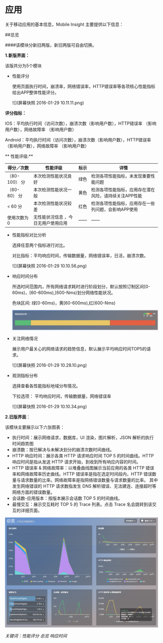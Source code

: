 # 应用

关于移动应用的基本信息，Mobile Insight 主要提供以下信息：


##总览 

####该模块分新旧两版，新旧两版可自由切换。


**1.新版界面：**

  该版共分为5个模块
* 性能评分

  使用页面执行时间，崩溃率，网络错误率，HTTP错误率等各项核心性能指标给出APP整体性能评分。
  
  ![](屏幕快照 2016-01-29 10.11.11.png)
  
 **评分指标：**

  IOS：平均执行时间（访问次数），崩溃次数（影响用户数），HTTP错误率 （影响用户数），网络故障率 （影响用户数）

  Android：平均执行时间（访问次数），崩溃次数（影响用户数），HTTP错误率 （影响用户数），网络故障率 （影响用户数）

 ** 性能评级:**

| 得分／次数 | 性能评级 | 标示 | 详情 |
| --| -- | -- | -- |
| （80-100） 分 | 本次检测性能状况良好 | 绿色 | 检测各项性能指标，未发现重要性能问题 |
| （60-80） 分 | 本次检测性能状况一般 | 黄色 | 检测各项性能指标，应用存在潜在风险，请持续关注APP性能 |
| < 60 分 | 本次检测性能状况较差 | 红色 | 检测各项性能指标，应用存在一些列问题，会影响APP使用 |
| 使用次数为0 |无性能状况信息 ，今日无用户使用应用  | —— | —— |
* 性能指标对比分析

   选择任意两个指标进行对比。
   
   对比指标：平均响应时间，传输数据量，网络错误率，日活，崩溃次数。
   
   ![](屏幕快照 2016-01-29 10.10.56.png)

* 响应时间分布

   所选时间范围内，所有网络请求耗时进行阶段划分，默认按照订制区间[0-60ms)，[60-600ms),[600-Nms)划分网络性能状况。
   
   色块区间: 绿[0-60ms)，黄[60-600ms),红[600-Nms)
   
   ![](网络001.jpg)
   
    
* 关注网络情况

   展示用户最关心的网络请求的趋势信息，默认展示平均响应时间TOP5的请求。
   
   ![](屏幕快照 2016-01-29 10.28.10.png)

* 观测指标分布

   选择查看各性能指标地域分布情况。
   
   下拉选项：
   平均响应时间，传输数据量，网络错误率
   
   ![](屏幕快照 2016-01-29 10.10.34.png)

**2.旧版界面**：

该模块主要展示以下六张图表：


- 执行时间：展示网络请求，数据库，UI 渲染，图片解析，JSON 解析的执行时间趋势图
-  崩溃数：按已解决与未解决划分的崩溃次数时间曲线。
- HTTP 响应时间：展示各类 HTTP 请求响应时间 TOP 5 的时间曲线。HTTP 响应时间是指从发送 HTTP 请求开始，到收到所有响应内容的时间。
- HTTP 错误率 & 网络故障率：以堆叠曲线图展示当前应用的各类 HTTP 错误率和网络故障率历史曲线。HTTP 错误率是指在选定时间段内，HTTP 错误数量与请求数量的比率。网络故障率是指网络错误数量与请求数量的比率。
其中发生网络错误的 HTTP 请求数指发生 DNS 解析错误、无法建连、连接超时等网络方面的错误数量。
- 会话数-应用版本：按版本展示会话数 TOP 5 的时间曲线。
- 最慢交互：展示交互耗时 TOP 5 的 Trace 列表。点击 Trace 名会跳转到该交互的详细页面。

![](1.png)


*关键词：性能评分 总览 响应时间*



